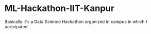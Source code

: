 # ML-Hackathon-IIT-Kanpur
Basically it's a Data Science Hackathon organized in campus in which I partcipated

